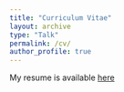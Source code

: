 ```yaml
---
title: "Curriculum Vitae"
layout: archive
type: "Talk"
permalink: /cv/
author_profile: true
---
```


My resume is available [here](../files/CV_thesis.pdf)
